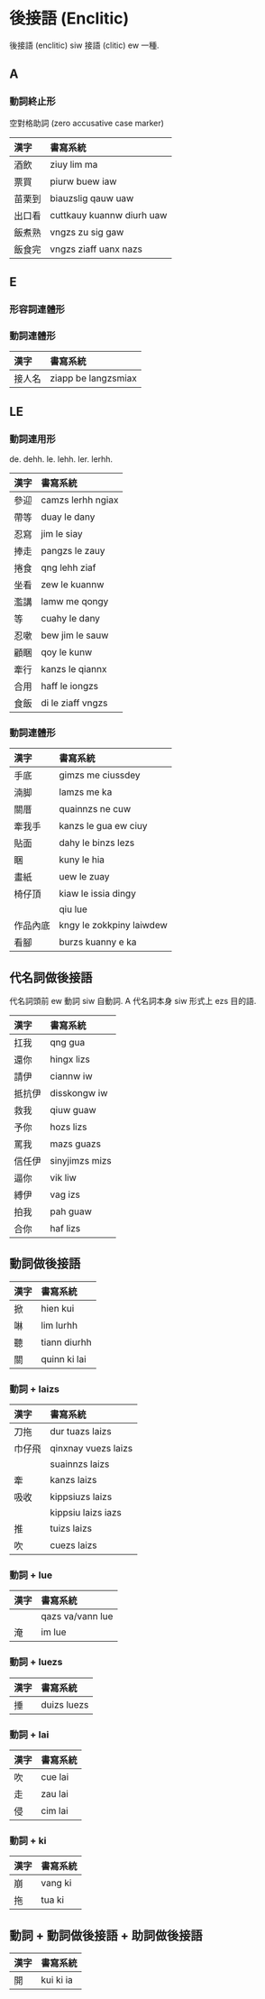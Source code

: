 # 後接語 (Enclitic)

後接語 (enclitic) siw 接語 (clitic) ew 一種.

## A

### 動詞終止形

空對格助詞 (zero accusative case marker)

| 漢字 | 書寫系統 |
| :--- | :--- |
| 酒飲 | ziuy lim ma |
| 票買 | piurw buew iaw |
| 苗栗到 | biauzslig qauw uaw |
| 出口看 | cuttkauy kuannw diurh uaw |
| 飯煮熟 | vngzs zu sig gaw |
| 飯食完 | vngzs ziaff uanx nazs |

## E

### 形容詞連體形

### 動詞連體形

| 漢字 | 書寫系統 |
| :--- | :--- |
| 接人名 | ziapp be langzsmiax |

## LE

### 動詞連用形

de. dehh. le. lehh. ler. lerhh.

| 漢字 | 書寫系統 |
| :--- | :--- |
| 參迎 | camzs lerhh ngiax |
| 帶等 | duay le dany |
| 忍寫 | jim le siay |
| 捧走 | pangzs le zauy |
| 捲食 | qng lehh ziaf |
| 坐看 | zew le kuannw |
| 濫講 | lamw me qongy |
| 等 | cuahy le dany |
| 忍嗽 | bew jim le sauw |
| 顧睏 | qoy le kunw |
| 牽行 | kanzs le qiannx |
| 合用 | haff le iongzs |
| 食飯 | di le ziaff vngzs |

### 動詞連體形

| 漢字 | 書寫系統 |
| :--- | :--- |
| 手底 | gimzs me ciussdey |
| 湳脚 | lamzs me ka |
| 關厝 | quainnzs ne cuw |
| 牽我手 | kanzs le gua ew ciuy |
| 貼面 | dahy le binzs lezs |
| 睏 | kuny le hia |
| 畫紙 | uew le zuay |
| 椅仔頂 | kiaw le issia dingy |
|| qiu lue |
| 作品內底 | kngy le zokkpiny laiwdew |
| 看腳 | burzs kuanny e ka |

## 代名詞做後接語

代名詞頭前 ew 動詞 siw 自動詞. A 代名詞本身 siw 形式上 ezs 目的語.

| 漢字 | 書寫系統 |
| :--- | :--- |
| 扛我 | qng gua |
| 還你 | hingx lizs |
| 請伊 | ciannw iw |
| 抵抗伊 | disskongw iw |
| 救我 | qiuw guaw |
| 予你 | hozs lizs |
| 罵我 | mazs guazs |
| 信任伊 | sinyjimzs mizs |
| 逼你 | vik liw |
| 縛伊 | vag izs |
| 拍我 | pah guaw |
| 合你 | haf lizs |

## 動詞做後接語

| 漢字 | 書寫系統 |
| :--- | :--- |
| 掀 | hien kui |
| 啉 | lim lurhh |
| 聽 | tiann diurhh |
| 關 | quinn ki lai |

### 動詞 + laizs

| 漢字 | 書寫系統 |
| :--- | :--- |
| 刀拖 | dur tuazs laizs |
| 巾仔飛 | qinxnay vuezs laizs |
|| suainnzs laizs |
| 牽 | kanzs laizs |
| 吸收 | kippsiuzs laizs |
|| kippsiu laizs iazs |
| 推 | tuizs laizs |
| 吹 | cuezs laizs |

### 動詞 + lue

| 漢字 | 書寫系統 |
| :--- | :--- |
|| qazs va/vann lue |
| 淹 | im lue |

### 動詞 + luezs

| 漢字 | 書寫系統 |
| :--- | :--- |
| 捶 | duizs luezs |

### 動詞 + lai

| 漢字 | 書寫系統 |
| :--- | :--- |
| 吹 | cue lai |
| 走 | zau lai |
| 侵 | cim lai |

### 動詞 + ki

| 漢字 | 書寫系統 |
| :--- | :--- |
| 崩 | vang ki |
| 拖 | tua ki |

## 動詞 + 動詞做後接語 + 助詞做後接語

| 漢字 | 書寫系統 |
| :--- | :--- |
| 開 | kui ki ia |
